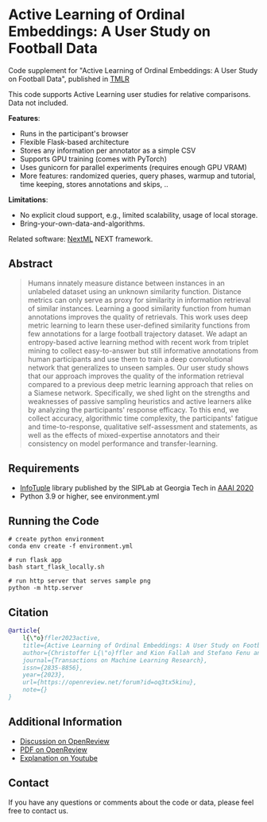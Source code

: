 # Active Learning of Ordinal Embeddings: A User Study on Football Data

Code supplement for "Active Learning of Ordinal Embeddings: A User Study on Football Data", published in [TMLR](https://openreview.net/forum?id=oq3tx5kinu)

This code supports Active Learning user studies for relative comparisons. Data not included.

**Features**:
- Runs in the participant's browser
- Flexible Flask-based architecture
- Stores any information per annotator as a simple CSV
- Supports GPU training (comes with PyTorch)
- Uses gunicorn for parallel experiments (requires enough GPU VRAM)
- More features: randomized queries, query phases, warmup and tutorial, time keeping, stores annotations and skips, ..

**Limitations**:

- No explicit cloud support, e.g., limited scalability, usage of local storage.
- Bring-your-own-data-and-algorithms.

Related software: [NextML](http://nextml.org/) NEXT framework.

## Abstract


>Humans innately measure distance between instances in an unlabeled dataset using an unknown similarity function. Distance metrics can only serve as proxy for similarity in information retrieval of similar instances. Learning a good similarity function from human annotations improves the quality of retrievals. This work uses deep metric learning to learn these user-defined similarity functions from few annotations for a large football trajectory dataset.
We adapt an entropy-based active learning method with recent work from triplet mining to collect easy-to-answer but still informative annotations from human participants and use them to train a deep convolutional network that generalizes to unseen samples. 
Our user study shows that our approach improves the quality of the information retrieval compared to a previous deep metric learning approach that relies on a Siamese network. Specifically, we shed light on the strengths and weaknesses of passive sampling heuristics and active learners alike by analyzing the participants' response efficacy. To this end, we collect accuracy, algorithmic time complexity, the participants' fatigue and time-to-response, qualitative self-assessment and statements, as well as the effects of mixed-expertise annotators and their consistency on model performance and transfer-learning.


## Requirements

- [InfoTuple](https://github.com/Sensory-Information-Processing-Lab/infotuple) library published by the SIPLab at Georgia Tech in [AAAI 2020](https://arxiv.org/abs/1910.04115)
- Python 3.9 or higher, see environment.yml

## Running the Code

```
# create python environment
conda env create -f environment.yml

# run flask app
bash start_flask_locally.sh

# run http server that serves sample png
python -m http.server
```

## Citation

``` bibtex
@article{
    l{\"o}ffler2023active,
    title={Active Learning of Ordinal Embeddings: A User Study on Football Data},
    author={Christoffer L{\"o}ffler and Kion Fallah and Stefano Fenu and Dario Zanca and Bjoern Eskofier and Christopher John Rozell and Christopher Mutschler},
    journal={Transactions on Machine Learning Research},
    issn={2835-8856},
    year={2023},
    url={https://openreview.net/forum?id=oq3tx5kinu},
    note={}
}
```

## Additional Information 

- [Discussion on OpenReview](https://openreview.net/forum?id=oq3tx5kinu)
- [PDF on OpenReview](https://openreview.net/pdf?id=oq3tx5kinu)
- [Explanation on Youtube](https://youtu.be/xqOJAtjxjKE)

##  Contact

If you have any questions or comments about the code or data, please feel free to contact us.
